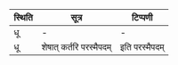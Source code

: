 | स्थिति | सूत्र | टिप्पणी |
| ----- | ------- | ------ |
| धू | - | - |
| धू | शेषात् कर्तरि परस्मैपदम् | इति परस्मैपदम् |

